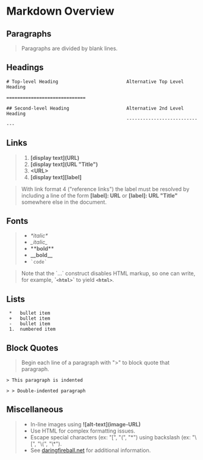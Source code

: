 # Markdown Overview #

## Paragraphs ##

> Paragraphs are divided by blank lines.

## Headings ##

>
    # Top-level Heading                         Alternative Top Level Heading
                                                =============================
>
    ## Second-level Heading                     Alternative 2nd Level Heading
                                                -----------------------------

## Links ##

> 1.  **\[display text\]\(URL\)**
> 2.  **\[display text\]\(URL "Title"\)**
> 3.  **\<URL\>**
> 4.  **\[display text\]\[label\]**

> With link format 4 ("reference links") the label must be resolved by
> including a line of the form **\[label\]:&nbsp;URL** or
> **\[label\]:&nbsp;URL&nbsp;"Title"** somewhere else
> in the document.

## Fonts ##

> *   _\*italic\*_
> *   *\_italic\_*
> *   __\*\*bold\*\*__
> *   **\_\_bold\_\_**
> *   `` `code` ``

> Note that the \`...\` construct disables HTML markup, so one can write,
> for example, **\``<html>`\`** to yield **`<html>`**.

## Lists ##

>
     *   bullet item
     +   bullet item
     -   bullet item
     1.  numbered item

## Block Quotes ##

> Begin each line of a paragraph with ">" to block quote that paragraph.

> >
    > This paragraph is indented
> >
    > > Double-indented paragraph

## Miscellaneous ##

> *   In-line images using **\!\[alt-text\]\(image-URL\)**
> *   Use HTML for complex formatting issues.
> *   Escape special characters (ex: "\[", "\(", "\*")
>     using backslash (ex: "\\\[", "\\\(", "\\\*").
> *   See [daringfireball.net](http://daringfireball.net/projects/markdown/syntax)
>     for additional information.
